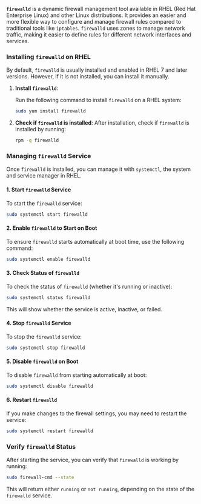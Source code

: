 **`firewalld`** is a dynamic firewall management tool available in RHEL (Red Hat Enterprise Linux) and other Linux distributions. It provides an easier and more flexible way to configure and manage firewall rules compared to traditional tools like `iptables`. `firewalld` uses zones to manage network traffic, making it easier to define rules for different network interfaces and services.

### Installing `firewalld` on RHEL

By default, `firewalld` is usually installed and enabled in RHEL 7 and later versions. However, if it is not installed, you can install it manually.

1. **Install `firewalld`**:

   Run the following command to install `firewalld` on a RHEL system:
   ```bash
   sudo yum install firewalld
   ```

2. **Check if `firewalld` is installed**:
   After installation, check if `firewalld` is installed by running:
   ```bash
   rpm -q firewalld
   ```

### Managing `firewalld` Service

Once `firewalld` is installed, you can manage it with `systemctl`, the system and service manager in RHEL.

#### 1. **Start `firewalld` Service**
   To start the `firewalld` service:
   ```bash
   sudo systemctl start firewalld
   ```

#### 2. **Enable `firewalld` to Start on Boot**
   To ensure `firewalld` starts automatically at boot time, use the following command:
   ```bash
   sudo systemctl enable firewalld
   ```

#### 3. **Check Status of `firewalld`**
   To check the status of `firewalld` (whether it's running or inactive):
   ```bash
   sudo systemctl status firewalld
   ```

   This will show whether the service is active, inactive, or failed.

#### 4. **Stop `firewalld` Service**
   To stop the `firewalld` service:
   ```bash
   sudo systemctl stop firewalld
   ```

#### 5. **Disable `firewalld` on Boot**
   To disable `firewalld` from starting automatically at boot:
   ```bash
   sudo systemctl disable firewalld
   ```

#### 6. **Restart `firewalld`**
   If you make changes to the firewall settings, you may need to restart the service:
   ```bash
   sudo systemctl restart firewalld
   ```

### Verify `firewalld` Status

After starting the service, you can verify that `firewalld` is working by running:
```bash
sudo firewall-cmd --state
```
This will return either `running` or `not running`, depending on the state of the `firewalld` service.

